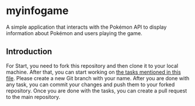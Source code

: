 # myinfogame
A simple application that interacts with the Pokémon API to display information about Pokémon and users playing the game.
## Introduction
For Start, you need to fork this repository and then clone it to your local machine. 
After that, you can start working on [the tasks mentioned in this file](https://github.com/Artichoke-Holding/pokemon-app-buhar/blob/main/WhatToDo.md).
Please create a new Git branch with your name.
After you are done with any task, you can commit your changes and push them to your forked repository.
Once you are done with the tasks, you can create a pull request to the main repository.
